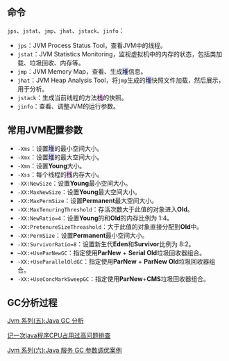 ## 命令

`jps`、`jstat`、`jmp`、`jhat`、`jstack`、`jinfo`：

- `jps`：JVM Process Status Tool，查看JVM中的线程。
- `jstat`：JVM Statistics Monitoring，监视虚拟机中的内存的状态，包括类加载、垃圾回收、内存等。
- `jmp`：JVM Memory Map，查看、生成<span style=background:#c9ccff>堆</span>信息。
- `jhat`：JVM Heap Analysis Tool，将`jmp`生成的<span style=background:#c9ccff>堆</span>快照文件加载，然后展示，用于分析。
- `jstack`：生成当前线程的方法<span style=background:#f8d2ff>栈</span>的快照。
- `jinfo`：查看、调整JVM的运行参数。



## 常用JVM配置参数

- `-Xms`：设置<span style=background:#c9ccff>堆</span>的最小空间大小。
- `-Xmx`：设置<span style=background:#c9ccff>堆</span>的最大空间大小。
- `-Xmn`：设置**Young**大小。
- `-Xss`：每个线程的<span style=background:#f8d2ff>栈</span>内存大小。
- `-XX:NewSize`：设置**Young**最小空间大小。
- `-XX:MaxNewSize`：设置**Young**最大空间大小。
- `-XX:MaxPermSize`：设置**Permanent**最大空间大小。
- `-XX:MaxTenuringThreshold`：存活次数大于此值的对象进入**Old**。
- `-XX:NewRatio=4`：设置**Young**的和**Old**的内存比例为 1:4。
- `-XX:PretenureSizeThreashold`：大于此值的对象直接分配到**Old**中。
- `-XX:PermSize`：设置**Permanent**最小空间大小。
- `-XX:SurvivorRatio=8`：设置新生代**Eden**和**Survivor**比例为 8:2。
- `–XX:+UseParNewGC`：指定使用**ParNew** + **Serial Old**垃圾回收器组合。
- `-XX:+UseParallelOldGC`：指定使用**ParNew** + **ParNew Old**垃圾回收器组合。
- `-XX:+UseConcMarkSweepGC`：指定使用**ParNew**+**CMS**垃圾回收器组合。



## GC分析过程

[Jvm 系列(五):Java GC 分析](http://www.ityouknow.com/jvm/2017/09/18/GC-Analysis.html)

[记一次java程序CPU占用过高问题排查](https://blog.csdn.net/puhaiyang/article/details/78663942)

[Jvm 系列(六):Java 服务 GC 参数调优案例](http://www.ityouknow.com/jvm/2017/09/19/GC-tuning.html)

